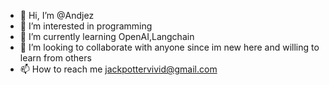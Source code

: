 - 👋 Hi, I’m @Andjez
- 👀 I’m interested in programming
- 🌱 I’m currently learning OpenAI,Langchain
- 💞️ I’m looking to collaborate with anyone since im new here and willing to learn from others
- 📫 How to reach me jackpottervivid@gmail.com

<!---
Andjez/Andjez is a ✨ special ✨ repository because its `README.md` (this file) appears on your GitHub profile.
You can click the Preview link to take a look at your changes.
--->
